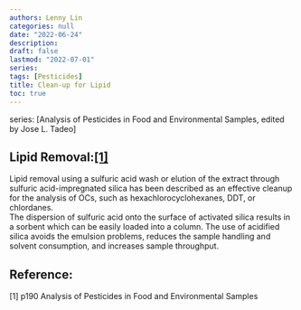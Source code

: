 ```yaml
---
authors: Lenny Lin
categories: null
date: "2022-06-24"
description:  
draft: false
lastmod: "2022-07-01"
series: 
tags: [Pesticides]
title: Clean-up for Lipid
toc: true
---
```


series: [Analysis of Pesticides in Food and Environmental Samples, edited by Jose L. Tadeo]

<!--more-->
## Lipid Removal:<a href="#ref">[1]</a>
Lipid removal using a sulfuric acid wash or elution of the extract through sulfuric acid-impregnated silica has been described as an effective cleanup for the analysis of OCs, such as hexachlorocyclohexanes, DDT, or chlordanes.   
The dispersion of sulfuric acid onto the surface of activated silica results in a sorbent which can be easily loaded into a column. The use of acidified silica avoids the emulsion problems, reduces the sample handling and solvent consumption, and increases sample throughput.  

## Reference:
<p id="ref">[1] p190 Analysis of Pesticides in Food and Environmental Samples</p>

